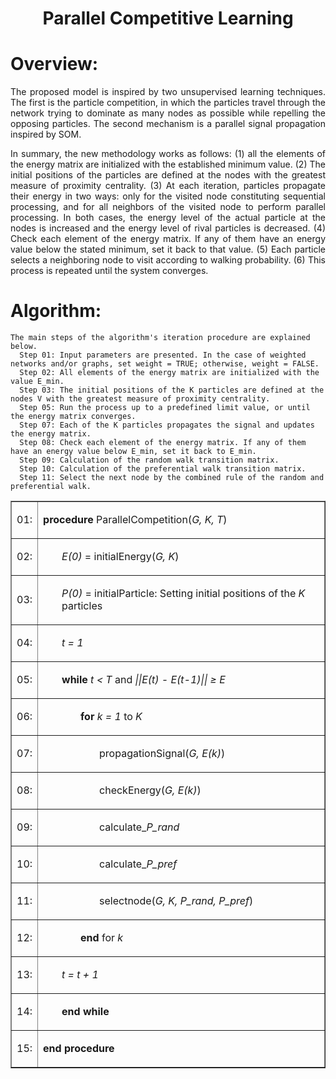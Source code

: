 <h1 align="center">Parallel Competitive Learning</h1>

Overview:
=================

<p align="justify">The proposed model is inspired by two unsupervised learning techniques. The first is the particle competition, in which the particles travel through the network trying to dominate as many nodes as possible while repelling the opposing particles. The second mechanism is a parallel signal propagation inspired by SOM.</p>
<p align="justify">In summary, the new methodology works as follows: (1) all the elements of the energy matrix are initialized with the established minimum value. (2) The initial positions of the particles are defined at the nodes with the greatest measure of proximity centrality. (3) At each iteration, particles propagate their energy in two ways: only for the visited node constituting sequential processing, and for all neighbors of the visited node to perform parallel processing. In both cases, the energy level of the actual particle at the nodes is increased and the energy level of rival particles is decreased. (4) Check each element of the energy matrix. If any of them have an energy value below the stated minimum, set it back to that value. (5) Each particle selects a neighboring node to visit according to walking probability. (6) This process is repeated until the system converges. </p>
<!--
<p align="center">Figure below, illustrates the description of the method detection process.</p>
<img src="imagem.jpg" alt="Illustrates the process description of the proposed method. (a) - Particle initial position at a node with the greatest measure of proximity centrality. (b) - Energy propagation in the visited node. (c) - Energy propagation to the neighbors of the visited node. (d) - Choose a new node to visit and do the process again.">
-->

Algorithm:
=================
<!--ts-->
    The main steps of the algorithm's iteration procedure are explained below.
      Step 01: Input parameters are presented. In the case of weighted networks and/or graphs, set weight = TRUE; otherwise, weight = FALSE.
      Step 02: All elements of the energy matrix are initialized with the value E_min.
      Step 03: The initial positions of the K particles are defined at the nodes V with the greatest measure of proximity centrality.
      Step 05: Run the process up to a predefined limit value, or until the energy matrix converges.
      Step 07: Each of the K particles propagates the signal and updates the energy matrix.
      Step 08: Check each element of the energy matrix. If any of them have an energy value below E_min, set it back to E_min.
      Step 09: Calculation of the random walk transition matrix.
      Step 10: Calculation of the preferential walk transition matrix.
      Step 11: Select the next node by the combined rule of the random and preferential walk.
<!--te-->

<table border="1">
    <tr>
        <td>01: </td>
        <td><p><b>procedure</b> ParallelCompetition(<i>G, K, T</i>)</p></td>
    </tr>
    <tr>
        <td>02: </td>
        <td><p style="padding-left: 30px;"><i>E(0)</i> = initialEnergy(<i>G, K</i>)</p></td>
    </tr>
    <tr>
        <td>03: </td>
        <td><p style="padding-left: 30px;"><i>P(0)</i> = initialParticle: Setting initial positions of the <i>K</i> particles</p></td>
    </tr>
    <tr>
        <td>04: </td>
        <td><p style="padding-left: 30px;"><i>t = 1</i></p></td>
    </tr>
    <tr>
        <td>05: </td>
        <td><p style="padding-left: 30px;"><b>while</b> <i>t &lt; T</i> and <i>||E(t) - E(t-1)|| &ge; &Epsilon; </i></p></td>
    </tr>
    <tr>
        <td>06: </td>
        <td><p style="padding-left: 60px;"><b>for</b> <i>k = 1</i> to <i>K</i></p></td>
    </tr>
    <tr>
        <td>07: </td>
        <td><p style="padding-left: 90px;">propagationSignal(<i>G, E(k)</i>)</p></td>
    </tr>
    <tr>
        <td>08: </td>
        <td><p style="padding-left: 90px;">checkEnergy(<i>G, E(k)</i>)</p></td>
    </tr>
    <tr>
        <td>09: </td>
        <td><p style="padding-left: 90px;">calculate_<i>P_rand</i></p></td>
    </tr>
    <tr>
        <td>10: </td>
        <td><p style="padding-left: 90px;">calculate_<i>P_pref</i></p></td>
    </tr>
    <tr>
        <td>11: </td>
        <td><p style="padding-left: 90px;">selectnode(<i>G, K, P_rand, P_pref</i>)</p></td>
    </tr>
    <tr>
        <td>12: </td>
        <td><p style="padding-left: 60px;"><b>end</b> for <i>k</i></p></td>
    </tr>
    <tr>
        <td>13: </td>
        <td><p style="padding-left: 30px;"><i>t = t + 1</i></p></td>
    </tr>
    <tr>
        <td>14: </td>
        <td><p style="padding-left: 30px;"><b>end while</b></p></td>
    </tr>
    <tr>
        <td>15: </td>
        <td><p><b>end procedure</b></p></td>
    </tr>
</table>
